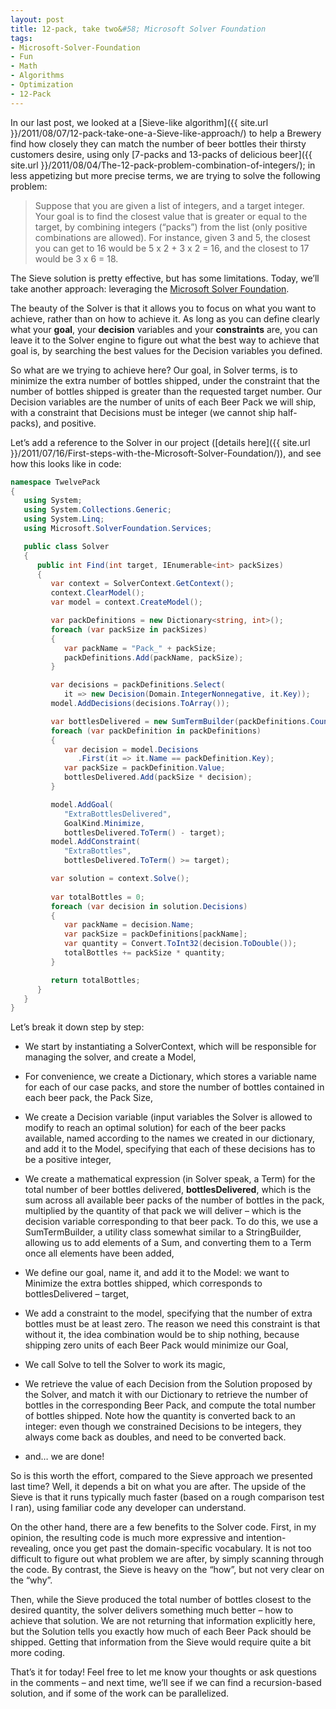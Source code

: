 ```yaml
---
layout: post
title: 12-pack, take two&#58; Microsoft Solver Foundation
tags:
- Microsoft-Solver-Foundation
- Fun
- Math
- Algorithms
- Optimization
- 12-Pack
---
```


In our last post, we looked at a [Sieve-like algorithm]({{ site.url }}/2011/08/07/12-pack-take-one-a-Sieve-like-approach/) to help a Brewery find how closely they can match the number of beer bottles their thirsty customers desire, using only [7-packs and 13-packs of delicious beer]({{ site.url }}/2011/08/04/The-12-pack-problem-combination-of-integers/); in less appetizing but more precise terms, we are trying to solve the following problem:  

> Suppose that you are given a list of integers, and a target integer. Your goal is to find the closest value that is greater or equal to the target, by combining integers (“packs”) from the list (only positive combinations are allowed). For instance, given 3 and 5, the closest you can get to 16 would be 5 x 2 + 3 x 2 = 16, and the closest to 17 would be 3 x 6 = 18. 

The Sieve solution is pretty effective, but has some limitations. Today, we’ll take another approach: leveraging the [Microsoft Solver Foundation](http://archive.msdn.microsoft.com/solverfoundation).  

The beauty of the Solver is that it allows you to focus on what you want to achieve, rather than on how to achieve it. As long as you can define clearly what your **goal**, your **decision** variables and your **constraints** are, you can leave it to the Solver engine to figure out what the best way to achieve that goal is, by searching the best values for the Decision variables you defined.  

So what are we trying to achieve here? Our goal, in Solver terms, is to minimize the extra number of bottles shipped, under the constraint that the number of bottles shipped is greater than the requested target number. Our Decision variables are the number of units of each Beer Pack we will ship, with a constraint that Decisions must be integer (we cannot ship half-packs), and positive.  

Let’s add a reference to the Solver in our project ([details here]({{ site.url }}/2011/07/16/First-steps-with-the-Microsoft-Solver-Foundation/)), and see how this looks like in code: 

<!--more-->

``` csharp
namespace TwelvePack
{
   using System;
   using System.Collections.Generic;
   using System.Linq;
   using Microsoft.SolverFoundation.Services;

   public class Solver
   {
      public int Find(int target, IEnumerable<int> packSizes)
      {
         var context = SolverContext.GetContext();
         context.ClearModel();
         var model = context.CreateModel();

         var packDefinitions = new Dictionary<string, int>();
         foreach (var packSize in packSizes)
         {
            var packName = "Pack_" + packSize;
            packDefinitions.Add(packName, packSize);
         }

         var decisions = packDefinitions.Select(
            it => new Decision(Domain.IntegerNonnegative, it.Key));
         model.AddDecisions(decisions.ToArray());

         var bottlesDelivered = new SumTermBuilder(packDefinitions.Count());
         foreach (var packDefinition in packDefinitions)
         {
            var decision = model.Decisions
               .First(it => it.Name == packDefinition.Key);
            var packSize = packDefinition.Value;
            bottlesDelivered.Add(packSize * decision);
         }

         model.AddGoal(
            "ExtraBottlesDelivered", 
            GoalKind.Minimize, 
            bottlesDelivered.ToTerm() - target);
         model.AddConstraint(
            "ExtraBottles", 
            bottlesDelivered.ToTerm() >= target);

         var solution = context.Solve();
         
         var totalBottles = 0;
         foreach (var decision in solution.Decisions)
         {
            var packName = decision.Name;
            var packSize = packDefinitions[packName];
            var quantity = Convert.ToInt32(decision.ToDouble());
            totalBottles += packSize * quantity;
         }

         return totalBottles;
      }
   }
}
``` 

Let’s break it down step by step:

* We start by instantiating a SolverContext, which will be responsible for managing the solver, and create a Model, 

* For convenience, we create a Dictionary, which stores a variable name for each of our case packs, and store the number of bottles contained in each beer pack, the Pack Size, 

* We create a Decision variable (input variables the Solver is allowed to modify to reach an optimal solution) for each of the beer packs available, named according to the names we created in our dictionary, and add it to the Model, specifying that each of these decisions has to be a positive integer, 

* We create a mathematical expression (in Solver speak, a Term) for the total number of beer bottles delivered, **bottlesDelivered**, which is the sum across all available beer packs of the number of bottles in the pack, multiplied by the quantity of that pack we will deliver – which is the decision variable corresponding to that beer pack. To do this, we use a SumTermBuilder, a utility class somewhat similar to a StringBuilder, allowing us to add elements of a Sum, and converting them to a Term once all elements have been added, 

* We define our goal, name it, and add it to the Model: we want to Minimize the extra bottles shipped, which corresponds to bottlesDelivered – target, 

* We add a constraint to the model, specifying that the number of extra bottles must be at least zero. The reason we need this constraint is that without it, the idea combination would be to ship nothing, because shipping zero units of each Beer Pack would minimize our Goal, 

* We call Solve to tell the Solver to work its magic, 

* We retrieve the value of each Decision from the Solution proposed by the Solver, and match it with our Dictionary to retrieve the number of bottles in the corresponding Beer Pack, and compute the total number of bottles shipped. Note how the quantity is converted back to an integer: even though we constrained Decisions to be integers, they always come back as doubles, and need to be converted back. 

* and… we are done! 

So is this worth the effort, compared to the Sieve approach we presented last time? Well, it depends a bit on what you are after. The upside of the Sieve is that it runs typically much faster (based on a rough comparison test I ran), using familiar code any developer can understand. 

On the other hand, there are a few benefits to the Solver code. First, in my opinion, the resulting code is much more expressive and intention-revealing, once you get past the domain-specific vocabulary. It is not too difficult to figure out what problem we are after, by simply scanning through the code. By contrast, the Sieve is heavy on the “how”, but not very clear on the “why”.

Then, while the Sieve produced the total number of bottles closest to the desired quantity, the solver delivers something much better – how to achieve that solution. We are not returning that information explicitly here, but the Solution tells you exactly how much of each Beer Pack should be shipped. Getting that information from the Sieve would require quite a bit more coding.

That’s it for today! Feel free to let me know your thoughts or ask questions in the comments – and next time, we’ll see if we can find a recursion-based solution, and if some of the work can be parallelized.
